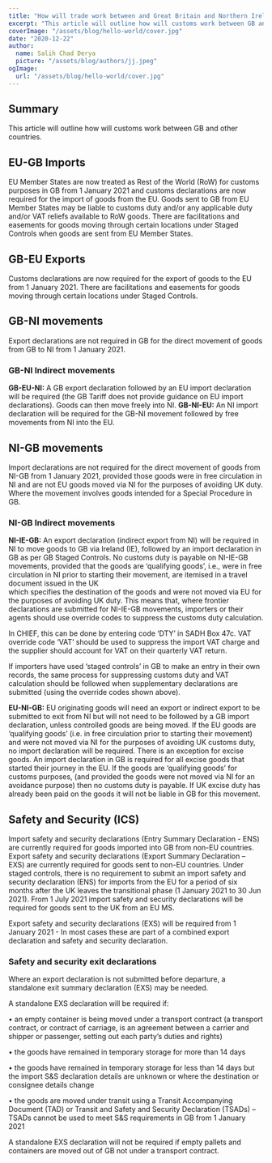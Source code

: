 ```yaml
---
title: "How will trade work between and Great Britain and Northern Ireland or EU Member States  "
excerpt: "This article will outline how will customs work between GB and other countries."
coverImage: "/assets/blog/hello-world/cover.jpg"
date: "2020-12-22"
author:
  name: Salih Chad Derya
  picture: "/assets/blog/authors/jj.jpeg"
ogImage:
  url: "/assets/blog/hello-world/cover.jpg"
---
```


## Summary

This article will outline how will customs work between GB and other countries.

## EU-GB Imports

EU Member States are now treated as Rest of the World (RoW) for customs purposes in GB from 1 January 2021 and customs declarations are now required for the import of goods from the EU.
Goods sent to GB from EU Member States may be liable to customs duty and/or any applicable duty and/or VAT reliefs available to RoW goods.
There are facilitations and easements for goods moving through certain locations under Staged Controls when goods are sent from EU Member States.

## GB-EU Exports

Customs declarations are now required for the export of goods to the EU from 1 January 2021.
There are facilitations and easements for goods moving through certain locations under Staged Controls.

## GB-NI movements

Export declarations are not required in GB for the direct movement of goods from GB to NI from 1 January 2021.

### GB-NI Indirect movements

**GB-EU-NI:** A GB export declaration followed by an EU import declaration will be required (the GB Tariff does not provide guidance on EU import declarations). Goods can then move freely into NI.
**GB-NI-EU:** An NI import declaration will be required for the GB-NI movement followed by free movements from NI into the EU.

## NI-GB movements

Import declarations are not required for the direct movement of goods from NI-GB from 1 January 2021, provided those goods were in free circulation in NI and are not EU goods moved via NI for the purposes of avoiding UK duty. Where the movement involves goods intended for a Special Procedure in GB.

### NI-GB Indirect movements

**NI-IE-GB:** An export declaration (indirect export from NI) will be required in NI to move goods to GB via Ireland (IE), followed by an import declaration in GB as per GB Staged Controls. No customs duty is payable on NI-IE-GB movements, provided that the goods are ‘qualifying goods’, i.e., were in free circulation in NI prior to starting their movement, are itemised in a travel document issued in the UK  
which specifies the destination of the goods and were not moved via EU for the purposes of avoiding UK duty. This means that, where frontier declarations are submitted for NI-IE-GB movements, importers or their agents should use override codes to suppress the customs duty calculation.

In CHIEF, this can be done by entering code ‘DTY’ in SADH Box 47c. VAT override code ‘VAT’ should be used to suppress the import VAT charge and the supplier should account for VAT on their quarterly VAT return.

If importers have used ‘staged controls’ in GB to make an entry in their own records, the same process for suppressing customs duty and VAT calculation should be followed when supplementary declarations are submitted (using the override codes shown above).

**EU-NI-GB:** EU originating goods will need an export or indirect export to be submitted to exit from NI but will not need to be followed by a GB import declaration, unless controlled goods are being moved. If the EU goods are ‘qualifying goods’ (i.e. in free circulation prior to starting their movement) and were not moved via NI for the purposes of avoiding UK customs duty, no import declaration will be required. There is an exception for excise goods. An import declaration in GB is required for all excise goods that started their journey in the EU. If the goods are ‘qualifying goods’ for customs purposes, (and provided the goods were not moved via NI for an avoidance purpose) then no customs duty is payable. If UK excise duty has already been paid on the goods it will not be liable in GB for this movement.

## Safety and Security (ICS)

Import safety and security declarations (Entry Summary Declaration - ENS) are currently required for goods imported into GB from non-EU countries.
Export safety and security declarations (Export Summary Declaration – EXS) are currently required for goods sent to non-EU countries.
Under staged controls, there is no requirement to submit an import safety and security declaration (ENS) for imports from the EU for a period of six months after the UK leaves the transitional phase (1 January 2021 to 30 Jun 2021). From 1 July 2021 import safety and security declarations will be required for goods sent to the UK from an EU MS.

Export safety and security declarations (EXS) will be required from 1 January 2021 - In most cases these are part of a combined export declaration and safety and security declaration.

### Safety and security exit declarations

Where an export declaration is not submitted before departure, a standalone exit summary declaration (EXS) may be needed.

A standalone EXS declaration will be required if:

• an empty container is being moved under a transport contract (a transport contract, or contract of carriage, is an agreement between a carrier and shipper or passenger, setting out each party’s duties and rights)

• the goods have remained in temporary storage for more than 14 days

• the goods have remained in temporary storage for less than 14 days but the import S&S declaration details are unknown or where the destination or consignee details change

• the goods are moved under transit using a Transit Accompanying Document (TAD) or Transit and Safety and Security Declaration (TSADs) – TSADs cannot be used to meet S&S requirements in GB from 1 January 2021

A standalone EXS declaration will not be required if empty pallets and containers are moved out of GB not under a transport contract. 
